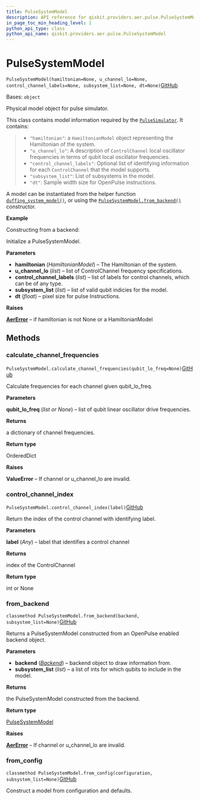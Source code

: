 ```yaml
---
title: PulseSystemModel
description: API reference for qiskit.providers.aer.pulse.PulseSystemModel
in_page_toc_min_heading_level: 1
python_api_type: class
python_api_name: qiskit.providers.aer.pulse.PulseSystemModel
---
```


# PulseSystemModel

<span id="qiskit.providers.aer.pulse.PulseSystemModel" />

`PulseSystemModel(hamiltonian=None, u_channel_lo=None, control_channel_labels=None, subsystem_list=None, dt=None)`[GitHub](https://github.com/qiskit/qiskit-aer/tree/stable/0.9/qiskit/providers/aer/pulse/system_models/pulse_system_model.py "view source code")

Bases: `object`

Physical model object for pulse simulator.

This class contains model information required by the [`PulseSimulator`](qiskit.providers.aer.PulseSimulator "qiskit.providers.aer.PulseSimulator"). It contains:

> *   `"hamiltonian"`: a `HamiltonianModel` object representing the Hamiltonian of the system.
> *   `"u_channel_lo"`: A description of `ControlChannel` local oscillator frequencies in terms of qubit local oscillator frequencies.
> *   `"control_channel_labels"`: Optional list of identifying information for each `ControlChannel` that the model supports.
> *   `"subsystem_list"`: List of subsystems in the model.
> *   `"dt"`: Sample width size for OpenPulse instructions.

A model can be instantiated from the helper function [`duffing_system_model()`](qiskit.providers.aer.pulse.duffing_system_model "qiskit.providers.aer.pulse.duffing_system_model"), or using the [`PulseSystemModel.from_backend()`](qiskit.providers.aer.pulse.PulseSystemModel#from_backend "qiskit.providers.aer.pulse.PulseSystemModel.from_backend") constructor.

**Example**

Constructing from a backend:

Initialize a PulseSystemModel.

**Parameters**

*   **hamiltonian** (*HamiltonianModel*) – The Hamiltonian of the system.
*   **u\_channel\_lo** (*list*) – list of ControlChannel frequency specifications.
*   **control\_channel\_labels** (*list*) – list of labels for control channels, which can be of any type.
*   **subsystem\_list** (*list*) – list of valid qubit indicies for the model.
*   **dt** (*float*) – pixel size for pulse Instructions.

**Raises**

[**AerError**](qiskit.providers.aer.AerError "qiskit.providers.aer.AerError") – if hamiltonian is not None or a HamiltonianModel

## Methods

### calculate\_channel\_frequencies

<span id="qiskit.providers.aer.pulse.PulseSystemModel.calculate_channel_frequencies" />

`PulseSystemModel.calculate_channel_frequencies(qubit_lo_freq=None)`[GitHub](https://github.com/qiskit/qiskit-aer/tree/stable/0.9/qiskit/providers/aer/pulse/system_models/pulse_system_model.py "view source code")

Calculate frequencies for each channel given qubit\_lo\_freq.

**Parameters**

**qubit\_lo\_freq** (*list or None*) – list of qubit linear oscillator drive frequencies.

**Returns**

a dictionary of channel frequencies.

**Return type**

OrderedDict

**Raises**

**ValueError** – If channel or u\_channel\_lo are invalid.

### control\_channel\_index

<span id="qiskit.providers.aer.pulse.PulseSystemModel.control_channel_index" />

`PulseSystemModel.control_channel_index(label)`[GitHub](https://github.com/qiskit/qiskit-aer/tree/stable/0.9/qiskit/providers/aer/pulse/system_models/pulse_system_model.py "view source code")

Return the index of the control channel with identifying label.

**Parameters**

**label** (*Any*) – label that identifies a control channel

**Returns**

index of the ControlChannel

**Return type**

int or None

### from\_backend

<span id="qiskit.providers.aer.pulse.PulseSystemModel.from_backend" />

`classmethod PulseSystemModel.from_backend(backend, subsystem_list=None)`[GitHub](https://github.com/qiskit/qiskit-aer/tree/stable/0.9/qiskit/providers/aer/pulse/system_models/pulse_system_model.py "view source code")

Returns a PulseSystemModel constructed from an OpenPulse enabled backend object.

**Parameters**

*   **backend** ([*Backend*](qiskit.providers.Backend "qiskit.providers.Backend")) – backend object to draw information from.
*   **subsystem\_list** (*list*) – a list of ints for which qubits to include in the model.

**Returns**

the PulseSystemModel constructed from the backend.

**Return type**

[PulseSystemModel](qiskit.providers.aer.pulse.PulseSystemModel "qiskit.providers.aer.pulse.PulseSystemModel")

**Raises**

[**AerError**](qiskit.providers.aer.AerError "qiskit.providers.aer.AerError") – If channel or u\_channel\_lo are invalid.

### from\_config

<span id="qiskit.providers.aer.pulse.PulseSystemModel.from_config" />

`classmethod PulseSystemModel.from_config(configuration, subsystem_list=None)`[GitHub](https://github.com/qiskit/qiskit-aer/tree/stable/0.9/qiskit/providers/aer/pulse/system_models/pulse_system_model.py "view source code")

Construct a model from configuration and defaults.

